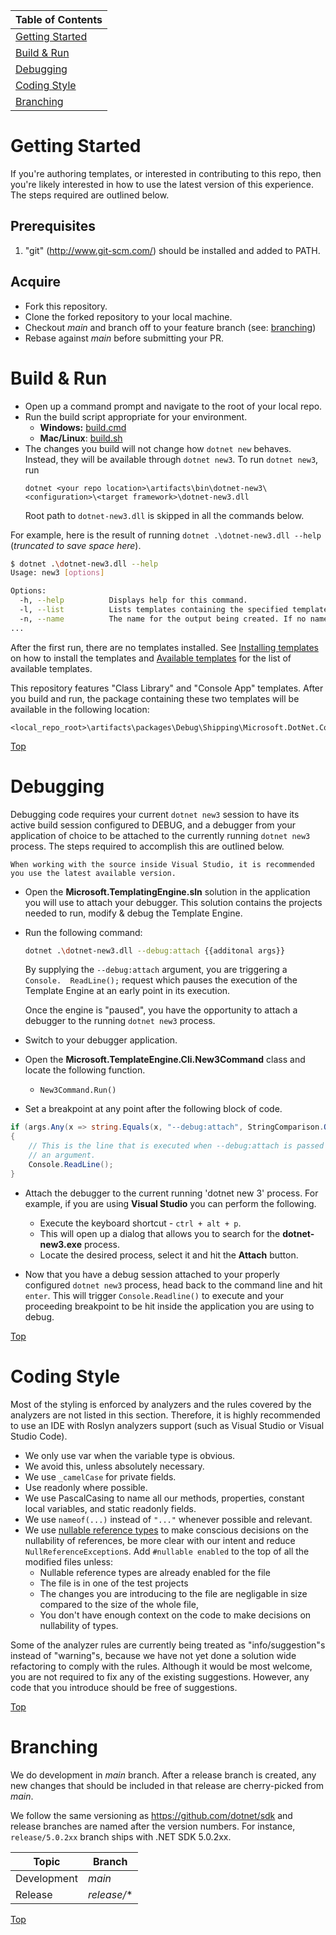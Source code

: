 | Table of Contents |
|-------------------|
| [Getting Started](#getting-started) |
| [Build & Run](#build--run) |
| [Debugging](#debugging) |
| [Coding Style](#coding-style) |
| [Branching](#branching) |

# Getting Started #

If you're authoring templates, or interested in contributing to this repo, then you're likely interested in how to use the latest version of this experience.
The steps required are outlined below.

## Prerequisites ##

1. "git" (http://www.git-scm.com/) should be installed and added to PATH.

## Acquire

- Fork this repository.
- Clone the forked repository to your local machine.
- Checkout *main* and branch off to your feature branch (see: [branching](#branching))
- Rebase against *main* before submitting your PR.

# Build & Run

- Open up a command prompt and navigate to the root of your local repo.
- Run the build script appropriate for your environment.
     - **Windows:** [build.cmd](https://github.com/dotnet/templating/blob/main/build.cmd)
     - **Mac/Linux**: [build.sh](https://github.com/dotnet/templating/blob/main/build.sh) 
- The changes you build will not change how `dotnet new` behaves. Instead, they will be available through `dotnet new3`. To run `dotnet new3`, run 
  ```
  dotnet <your repo location>\artifacts\bin\dotnet-new3\<configuration>\<target framework>\dotnet-new3.dll
  ```
  Root path to `dotnet-new3.dll` is skipped in all the commands below.

For example, here is the result of running `dotnet .\dotnet-new3.dll --help` (_truncated to save space here_).

```bash
$ dotnet .\dotnet-new3.dll --help
Usage: new3 [options]

Options:
  -h, --help          Displays help for this command.
  -l, --list          Lists templates containing the specified template name. If no name is specified, lists all templates.
  -n, --name          The name for the output being created. If no name is specified, the name of the output directory is used.
...
```
After the first run, there are no templates installed. See [Installing templates](../README.md#Installing-templates) on how to install the templates and [Available templates](../README.md#Available-templates) for the list of available templates.

This repository features "Class Library" and "Console App" templates. After you build and run, the package containing these two templates will be available in the following location:
  ```
  <local_repo_root>\artifacts\packages\Debug\Shipping\Microsoft.DotNet.Common.ProjectTemplates.*.nupkg
  ```

[Top](#top)

# Debugging
Debugging code requires your current `dotnet new3` session to have its active build session configured to DEBUG, and a debugger from your application of choice to be attached to the currently running `dotnet new3` process. The steps required to accomplish this are outlined below.

    When working with the source inside Visual Studio, it is recommended you use the latest available version.

- Open the **Microsoft.TemplatingEngine.sln** solution in the application you will use to attach your debugger. This solution contains the projects needed to run, modify & debug the Template Engine.

- Run the following command:
  ```bash
  dotnet .\dotnet-new3.dll --debug:attach {{additonal args}}
  ```
  By supplying the `--debug:attach` argument, you are triggering a ` Console.  ReadLine();` request which pauses the execution of the Template Engine at an early point in its execution.
  
  Once the engine is "paused", you have the opportunity to attach a debugger to the running `dotnet new3` process. 

- Switch to your debugger application.

- Open the **Microsoft.TemplateEngine.Cli.New3Command** class and locate the following function.
  - `New3Command.Run()`
- Set a breakpoint at any point after the following block of code.

```csharp
if (args.Any(x => string.Equals(x, "--debug:attach", StringComparison.Ordinal)))
{
    // This is the line that is executed when --debug:attach is passed as 
    // an argument. 
    Console.ReadLine();
}
```
- Attach the debugger to the current running 'dotnet new 3' process.
  For example, if you are using **Visual Studio** you can perform the following.
  - Execute the keyboard shortcut - `ctrl + alt + p`.
  - This will open up a dialog that allows you to search for the **dotnet-new3.exe** process.
  - Locate the desired process, select it and hit the **Attach** button.
    
- Now that you have a debug session attached to your properly configured `dotnet new3` process, head back to the command line and hit `enter`.  This will trigger `Console.Readline()` to execute and your proceeding breakpoint to be hit inside the application you are using to debug. 

[Top](#top)

# Coding Style #

Most of the styling is enforced by analyzers and the rules covered by the analyzers are not listed in this section. Therefore, it is highly recommended to use an IDE with Roslyn analyzers support (such as Visual Studio or Visual Studio Code).

* We only use var when the variable type is obvious.
* We avoid this, unless absolutely necessary.
* We use `_camelCase` for private fields.
* Use readonly where possible.
* We use PascalCasing to name all our methods, properties, constant local variables, and static readonly fields.
* We use `nameof(...)` instead of `"..."` whenever possible and relevant.
* We use [nullable reference types](https://docs.microsoft.com/en-us/dotnet/csharp/nullable-references) to make conscious decisions on the nullability of references, be more clear with our intent and reduce `NullReferenceException`s. Add `#nullable enabled` to the top of all the modified files unless:
  * Nullable reference types are already enabled for the file
  * The file is in one of the test projects
  * The changes you are introducing to the file are negligable in size compared to the size of the whole file,
  * You don't have enough context on the code to make decisions on nullability of types.

Some of the analyzer rules are currently being treated as "info/suggestion"s instead of "warning"s, because we have not yet done a solution wide refactoring to comply with the rules. Although it would be most welcome, you are not required to fix any of the existing suggestions. However, any code that you introduce should be free of suggestions.

[Top](#top)

# Branching #

We do development in *main* branch. After a release branch is created, any new changes that should be included in that release are cherry-picked from *main*.

We follow the same versioning as https://github.com/dotnet/sdk and release branches are named after the version numbers. For instance, `release/5.0.2xx` branch ships with .NET SDK 5.0.2xx.

| Topic | Branch |
|-------|-------|
| Development | *main* |
| Release | *release/** |

[Top](#top)
